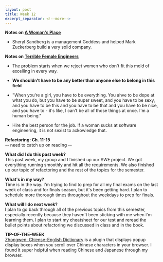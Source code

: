 ```yaml
---
layout: post
title: Week 12
excerpt_separator: <!--more-->
---
```


<!--more-->

**Notes on [A Woman's Place](http://www.newyorker.com/magazine/2011/07/11/a-womans-place-ken-auletta)**

* Sheryl Sandberg is a management Goddess and helped Mark Zuckerberg build a very solid company.

**Notes on [Terrible Female Engineers](https://medium.com/@amyngyn/i-need-terrible-female-engineers-1023a2e973dd)**

* The problem starts when we reject women who don't fit this mold of excelling in every way. 

* **We shouldn't have to be any better than anyone else to belong in this field**

* "When you're a girl, you have to be everything. You ahve to be dope at what you do, but you have to be super sweet, and you have to be sexy, and you have to be this and you have to be that and you have to be nice, and you have to - it's like, I can't be all of those things at once. I'm a human being."

* Hire the best person for the job. If a woman sucks at software engineering, it is not sexist to ackowledge that. 

**Refactoring: Ch. 11-15**   
-- need to catch up on reading --

**What did I do this past week?**   
This past week, my group and I finished up our SWE project. We got everything running smoothly and hit all the requirements. We also finished up our topic of refactoring and the rest of the topics for the semester. 

**What's in my way?**   
Time is in the way. I'm trying to find to prep for all my final exams on the last week of class and for finals season, but it's been getting hard. I plan to schedule more thorough times throughout the weekdays to prep for finals.

**What will I do next week?**   
I plan to go back through all of the previous topics from this semester, especially recently because they haven't been sticking with me when I'm learning them. I plan to start my cheatsheet for our test and reread the bullet points about refactoring we discussed in class and in the book. 

**TIP-OF-THE-WEEK**   
[Zhongwen: Chiense-English Dictionary](https://chrome.google.com/webstore/detail/zhongwen-chinese-english/kkmlkkjojmombglmlpbpapmhcaljjkde?hl=en) is a plugin that displays popup display boxes when you scroll over Chinese characters in your browser. I found it super helpful when reading Chinese and Japanese through my browser. 